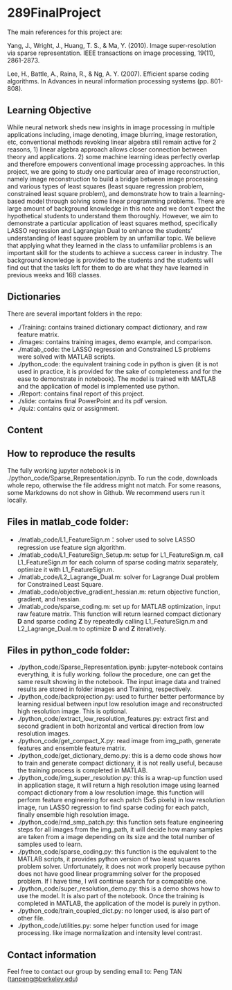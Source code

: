 # 289FinalProject
The main references for this project are:

Yang, J., Wright, J., Huang, T. S., & Ma, Y. (2010). Image super-resolution via sparse representation. IEEE transactions on image processing, 19(11), 2861-2873.

Lee, H., Battle, A., Raina, R., & Ng, A. Y. (2007). Efficient sparse coding algorithms. In Advances in neural information processing systems (pp. 801-808).

## Learning Objective

While neural network sheds new insights in image processing in multiple applications including, image denoting, image blurring, image restoration, etc, conventional methods revoking linear algebra still remain active for 2 reasons, 1) linear algebra approach allows closer connection between theory and applications. 2) some machine learning ideas perfectly overlap and therefore empowers conventional image processing approaches. In this project, we are going to study one particular area of image reconstruction, namely image reconstruction to build a bridge between image processing and various types of least squares (least square regression problem, constrained least square problem), and demonstrate how to train a learning-based model through solving some linear programming problems. There are large amount of background knowledge in this note and we don’t expect the hypothetical students to understand them thoroughly. However, we aim to demonstrate a particular application of least squares method, specifically LASSO regression and Lagrangian Dual to enhance the students’ understanding of least square problem by an unfamiliar topic. We believe that applying what they learned in the class to unfamiliar problems is an important skill for the students to achieve a success career in industry. The background knowledge is provided to the students and the students will find out that the tasks left for them to do are what they have learned in previous weeks and 16B classes.

## Dictionaries
There are several important folders in the repo:
* ./Training: contains trained dictionary compact dictionary, and raw feature matrix.
* ./images: contains training images, demo example, and comparison.
* ./matlab_code: the LASSO regression and Constrained LS problems were solved with MATLAB scripts.
* ./python_code: the equivalent training code in python is given (it is not used in practice, it is provided for the sake of completeness and for the ease to demonstrate in notebook). The model is trained with MATLAB and the application of model is implemented use python.
* ./Report: contains final report of this project.
* ./slide: contains final PowerPoint and its pdf version.
* ./quiz: contains quiz or assignment.

## Content
## How to reproduce the results
The fully working jupyter notebook is in ./python_code/Sparse_Representation.ipynb. To run the code, downloads whole repo, otherwise the file address might not match. For some reasons, some Markdowns do not show in Github. We recommend users run it locally.


## Files in **matlab_code** folder:

* ./matlab_code/L1_FeatureSign.m：solver used to solve LASSO regression use feature sign algorithm.
* ./matlab_code/L1_FeatureSign_Setup.m: setup for L1_FeatureSign.m, call L1_FeatureSign.m for each column of sparse coding matrix separately, optimize it with L1_FeatureSign.m.
* ./matlab_code/L2_Lagrange_Dual.m: solver for Lagrange Dual problem for Constrained Least Square.
* ./matlab_code/objective_gradient_hessian.m: return objective function, gradient, and hessian.
* ./matlab_code/sparse_coding.m: set up for MATLAB optimization, input raw feature matrix. This function will return learned compact dictionary **D** and sparse coding **Z** by repeatedly calling L1_FeatureSign.m and L2_Lagrange_Dual.m to optimize **D** and **Z** iteratively.

## Files in **python_code** folder:
* ./python_code/Sparse_Representation.ipynb: jupyter-notebook contains everything, it is fully working. follow the procedure, one can get the same result showing in the notebook. The input image data and trained results are stored in folder images and Training, respectively.
* ./python_code/backprojection.py: used to further better performance by learning residual between input low resolution image and reconstructed high resolution image. This is optional.
* ./python_code/extract_low_resolution_features.py: extract first and second gradient in both horizontal and vertical direction from low resolution images.
* ./python_code/get_compact_X.py: read image from img_path, generate features and ensemble feature matrix.
* ./python_code/get_dictionary_demo.py: this is a demo code shows how to train and generate compact dictionary, it is not really useful, because the training process is completed in MATLAB.
* ./python_code/img_super_resolution.py: this is a wrap-up function used in application stage, it will return a high resolution image using learned compact dictionary from a low resolution image. this function will perform feature engineering for each patch (5x5 pixels) in low resolution image, run LASSO regression to find sparse coding for each patch, finally ensemble high resolution image.
* ./python_code/rnd_smp_patch.py: this function sets feature engineering steps for all images from the img_path, it will decide how many samples are taken from a image depending on its size and the total number of samples used to learn.
* ./python_code/sparse_coding.py: this function is the equivalent to the MATLAB scripts, it provides python version of two least squares problem solver. Unfortunately, it does not work properly because python does not have good linear programming solver for the proposed problem. If I have time, I will continue search for a compatible one.
* ./python_code/super_resolution_demo.py: this is a demo shows how to use the model. It is also part of the notebook. Once the training is completed in MATLAB, the application of the model is purely in python.
* ./python_code/train_coupled_dict.py: no longer used, is also part of other file.
* ./python_code/utilities.py: some helper function used for image processing. like image normalization and intensity level contrast.

## Contact information
Feel free to contact our group by sending email to: Peng TAN (tanpeng@berkeley.edu)
